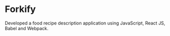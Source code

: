 # Forkify
Developed a food recipe description application using JavaScript, React JS, Babel and Webpack.
